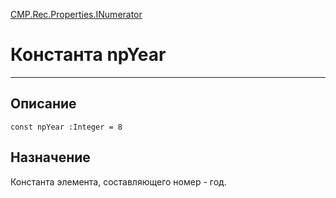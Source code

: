 ﻿---
Link: CMP.Rec.Properties.INumerator.@npYear
---

<!---  Навигация
[Имя проекта](#) :
-->
[CMP.Rec.Properties.INumerator](Default)

# Константа npYear
---

## Описание

    const npYear :Integer = 8

<!--
## Аргументы{#Args}

### Аргумент1

Описание аргумента 1
-->

## Назначение

Константа элемента, составляющего номер - год.

<!--
## Пример

    npYear...
-->

